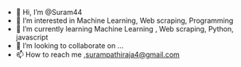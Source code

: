 - 👋 Hi, I’m @Suram44
- 👀 I’m interested in Machine Learning, Web scraping, Programming
- 🌱 I’m currently learning Machine Learning , Web scraping, Python, javascript
- 💞️ I’m looking to collaborate on ...
- 📫 How to reach me ,surampathiraja4@gmail.com

<!---
Suram44/Suram44 is a ✨ special ✨ repository because its `README.md` (this file) appears on your GitHub profile.
You can click the Preview link to take a look at your changes.
--->
